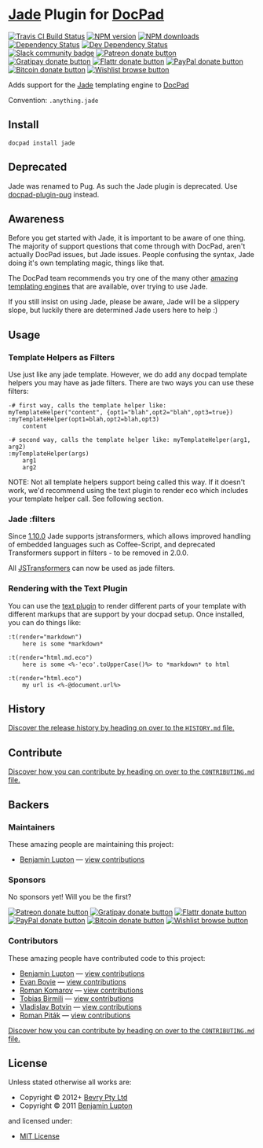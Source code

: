 # [Jade](http://jade-lang.com/) Plugin for [DocPad](http://docpad.org)

<!-- BADGES/ -->

<span class="badge-travisci"><a href="http://travis-ci.org/docpad/docpad-plugin-jade" title="Check this project's build status on TravisCI"><img src="https://img.shields.io/travis/docpad/docpad-plugin-jade/master.svg" alt="Travis CI Build Status" /></a></span>
<span class="badge-npmversion"><a href="https://npmjs.org/package/docpad-plugin-jade" title="View this project on NPM"><img src="https://img.shields.io/npm/v/docpad-plugin-jade.svg" alt="NPM version" /></a></span>
<span class="badge-npmdownloads"><a href="https://npmjs.org/package/docpad-plugin-jade" title="View this project on NPM"><img src="https://img.shields.io/npm/dm/docpad-plugin-jade.svg" alt="NPM downloads" /></a></span>
<span class="badge-daviddm"><a href="https://david-dm.org/docpad/docpad-plugin-jade" title="View the status of this project's dependencies on DavidDM"><img src="https://img.shields.io/david/docpad/docpad-plugin-jade.svg" alt="Dependency Status" /></a></span>
<span class="badge-daviddmdev"><a href="https://david-dm.org/docpad/docpad-plugin-jade#info=devDependencies" title="View the status of this project's development dependencies on DavidDM"><img src="https://img.shields.io/david/dev/docpad/docpad-plugin-jade.svg" alt="Dev Dependency Status" /></a></span>
<br class="badge-separator" />
<span class="badge-slackin"><a href="https://slack.bevry.me" title="Join this project's slack community"><img src="https://slack.bevry.me/badge.svg" alt="Slack community badge" /></a></span>
<span class="badge-patreon"><a href="http://patreon.com/bevry" title="Donate to this project using Patreon"><img src="https://img.shields.io/badge/patreon-donate-yellow.svg" alt="Patreon donate button" /></a></span>
<span class="badge-gratipay"><a href="https://www.gratipay.com/bevry" title="Donate weekly to this project using Gratipay"><img src="https://img.shields.io/badge/gratipay-donate-yellow.svg" alt="Gratipay donate button" /></a></span>
<span class="badge-flattr"><a href="http://flattr.com/thing/344188/balupton-on-Flattr" title="Donate to this project using Flattr"><img src="https://img.shields.io/badge/flattr-donate-yellow.svg" alt="Flattr donate button" /></a></span>
<span class="badge-paypal"><a href="https://www.paypal.com/cgi-bin/webscr?cmd=_s-xclick&amp;hosted_button_id=QB8GQPZAH84N6" title="Donate to this project using Paypal"><img src="https://img.shields.io/badge/paypal-donate-yellow.svg" alt="PayPal donate button" /></a></span>
<span class="badge-bitcoin"><a href="https://bevry.me/bitcoin" title="Donate once-off to this project using Bitcoin"><img src="https://img.shields.io/badge/bitcoin-donate-yellow.svg" alt="Bitcoin donate button" /></a></span>
<span class="badge-wishlist"><a href="https://bevry.me/wishlist" title="Buy an item on our wishlist for us"><img src="https://img.shields.io/badge/wishlist-donate-yellow.svg" alt="Wishlist browse button" /></a></span>

<!-- /BADGES -->

Adds support for the [Jade](http://jade-lang.com/) templating engine to [DocPad](https://docpad.org)

Convention:  `.anything.jade`


## Install

```
docpad install jade
```

## Deprecated

Jade was renamed to Pug. As such the Jade plugin is deprecated. Use [docpad-plugin-pug](https://github.com/docpad/docpad-plugin-pug) instead.


## Awareness

Before you get started with Jade, it is important to be aware of one thing. The majority of support questions that come through with DocPad, aren't actually DocPad issues, but Jade issues. People confusing the syntax, Jade doing it's own templating magic, things like that.

The DocPad team recommends you try one of the many other [amazing templating engines](http://docpad.org/docs/plugins#renderers) that are available, over trying to use Jade.

If you still insist on using Jade, please be aware, Jade will be a slippery slope, but luckily there are determined Jade users here to help :)


## Usage

### Template Helpers as Filters

Use just like any jade template. However, we do add any docpad template helpers you may have as jade filters. There are two ways you can use these filters:

``` jade
-# first way, calls the template helper like: myTemplateHelper("content", {opt1="blah",opt2="blah",opt3=true})
:myTemplateHelper(opt1=blah,opt2=blah,opt3)
    content

-# second way, calls the template helper like: myTemplateHelper(arg1, arg2)
:myTemplateHelper(args)
    arg1
    arg2
```

NOTE: Not all template helpers support being called this way. If it doesn't work, we'd recommend using the text plugin to render eco which includes your template helper call. See following section.

### Jade :filters

Since [1.10.0](http://jade-lang.com/history/) Jade supports jstransformers, which allows improved handling of embedded languages such as Coffee-Script, and deprecated Transformers support in filters - to be removed in 2.0.0.

All [JSTransformers](https://www.npmjs.com/browse/keyword/jstransformer) can now be used as jade filters.


### Rendering with the Text Plugin
You can use the [text plugin](http://docpad.org/plugin/text) to render different parts of your template with different markups that are support by your docpad setup. Once installed, you can do things like:

``` jade
:t(render="markdown")
    here is some *markdown*

:t(render="html.md.eco")
    here is some <%-'eco'.toUpperCase()%> to *markdown* to html

:t(render="html.eco")
    my url is <%-@document.url%>
```


<!-- HISTORY/ -->

<h2>History</h2>

<a href="https://github.com/docpad/docpad-plugin-jade/blob/master/HISTORY.md#files">Discover the release history by heading on over to the <code>HISTORY.md</code> file.</a>

<!-- /HISTORY -->


<!-- CONTRIBUTE/ -->

<h2>Contribute</h2>

<a href="https://github.com/docpad/docpad-plugin-jade/blob/master/CONTRIBUTING.md#files">Discover how you can contribute by heading on over to the <code>CONTRIBUTING.md</code> file.</a>

<!-- /CONTRIBUTE -->


<!-- BACKERS/ -->

<h2>Backers</h2>

<h3>Maintainers</h3>

These amazing people are maintaining this project:

<ul><li><a href="http://balupton.com">Benjamin Lupton</a> — <a href="https://github.com/docpad/docpad-plugin-jade/commits?author=balupton" title="View the GitHub contributions of Benjamin Lupton on repository docpad/docpad-plugin-jade">view contributions</a></li></ul>

<h3>Sponsors</h3>

No sponsors yet! Will you be the first?

<span class="badge-patreon"><a href="http://patreon.com/bevry" title="Donate to this project using Patreon"><img src="https://img.shields.io/badge/patreon-donate-yellow.svg" alt="Patreon donate button" /></a></span>
<span class="badge-gratipay"><a href="https://www.gratipay.com/bevry" title="Donate weekly to this project using Gratipay"><img src="https://img.shields.io/badge/gratipay-donate-yellow.svg" alt="Gratipay donate button" /></a></span>
<span class="badge-flattr"><a href="http://flattr.com/thing/344188/balupton-on-Flattr" title="Donate to this project using Flattr"><img src="https://img.shields.io/badge/flattr-donate-yellow.svg" alt="Flattr donate button" /></a></span>
<span class="badge-paypal"><a href="https://www.paypal.com/cgi-bin/webscr?cmd=_s-xclick&amp;hosted_button_id=QB8GQPZAH84N6" title="Donate to this project using Paypal"><img src="https://img.shields.io/badge/paypal-donate-yellow.svg" alt="PayPal donate button" /></a></span>
<span class="badge-bitcoin"><a href="https://bevry.me/bitcoin" title="Donate once-off to this project using Bitcoin"><img src="https://img.shields.io/badge/bitcoin-donate-yellow.svg" alt="Bitcoin donate button" /></a></span>
<span class="badge-wishlist"><a href="https://bevry.me/wishlist" title="Buy an item on our wishlist for us"><img src="https://img.shields.io/badge/wishlist-donate-yellow.svg" alt="Wishlist browse button" /></a></span>

<h3>Contributors</h3>

These amazing people have contributed code to this project:

<ul><li><a href="http://balupton.com">Benjamin Lupton</a> — <a href="https://github.com/docpad/docpad-plugin-jade/commits?author=balupton" title="View the GitHub contributions of Benjamin Lupton on repository docpad/docpad-plugin-jade">view contributions</a></li>
<li><a href="http://phaseone.me">Evan Bovie</a> — <a href="https://github.com/docpad/docpad-plugin-jade/commits?author=phaseOne" title="View the GitHub contributions of Evan Bovie on repository docpad/docpad-plugin-jade">view contributions</a></li>
<li><a href="http://kizu.ru/en/">Roman Komarov</a> — <a href="https://github.com/docpad/docpad-plugin-jade/commits?author=kizu" title="View the GitHub contributions of Roman Komarov on repository docpad/docpad-plugin-jade">view contributions</a></li>
<li><a href="https://github.com/toabi">Tobias Birmili</a> — <a href="https://github.com/docpad/docpad-plugin-jade/commits?author=toabi" title="View the GitHub contributions of Tobias Birmili on repository docpad/docpad-plugin-jade">view contributions</a></li>
<li><a href="https://github.com/darrrk">Vladislav Botvin</a> — <a href="https://github.com/docpad/docpad-plugin-jade/commits?author=darrrk" title="View the GitHub contributions of Vladislav Botvin on repository docpad/docpad-plugin-jade">view contributions</a></li>
<li><a href="pitak.net">Roman Piták</a> — <a href="https://github.com/docpad/docpad-plugin-jade/commits?author=romanpitak" title="View the GitHub contributions of Roman Piták on repository docpad/docpad-plugin-jade">view contributions</a></li></ul>

<a href="https://github.com/docpad/docpad-plugin-jade/blob/master/CONTRIBUTING.md#files">Discover how you can contribute by heading on over to the <code>CONTRIBUTING.md</code> file.</a>

<!-- /BACKERS -->


<!-- LICENSE/ -->

<h2>License</h2>

Unless stated otherwise all works are:

<ul><li>Copyright &copy; 2012+ <a href="http://bevry.me">Bevry Pty Ltd</a></li>
<li>Copyright &copy; 2011 <a href="http://balupton.com">Benjamin Lupton</a></li></ul>

and licensed under:

<ul><li><a href="http://spdx.org/licenses/MIT.html">MIT License</a></li></ul>

<!-- /LICENSE -->
